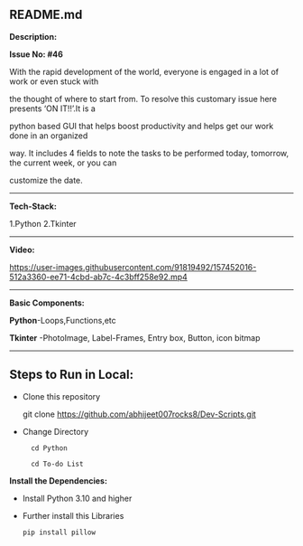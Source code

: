 ## README.md

**Description:**

**Issue No: #46**


With the rapid development of the world, everyone is engaged in a lot of work or even stuck with

the thought of where to start from. To resolve this customary issue here presents ‘ON IT!!’.It is a

python based GUI that helps boost productivity and helps get our work done in an organized

way. It includes 4 fields to note the tasks to be performed today, tomorrow, the current week, or you can 

customize the date.

----------------------------------------------------------------------------------------------------------------------
**Tech-Stack:**

1.Python
2.Tkinter

---------------------------------------------------------------------------------------------------------------------------
**Video:**


https://user-images.githubusercontent.com/91819492/157452016-512a3360-ee71-4cbd-ab7c-4c3bff258e92.mp4



-----------------------------------------------------------------------------------------------------------------------------
**Basic Components:**

**Python**-Loops,Functions,etc

**Tkinter** -PhotoImage, Label-Frames, Entry box, Button, icon bitmap


---------------------------------------------------------------------------------------------------------------------------------
## Steps to Run in Local:

* Clone this repository
     
     git clone https://github.com/abhijeet007rocks8/Dev-Scripts.git
     
* Change Directory 

        cd Python
    
        cd To-do List
    
 **Install the Dependencies:**
 
 * Install Python 3.10 and higher
 
 * Further install this Libraries
 
 
       pip install pillow
          


